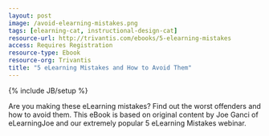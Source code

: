 ```yaml
---
layout: post
image: /avoid-elearning-mistakes.png
tags: [elearning-cat, instructional-design-cat]
resource-url: http://trivantis.com/ebooks/5-elearning-mistakes
access: Requires Registration
resource-type: Ebook
resource-org: Trivantis
title: "5 eLearning Mistakes and How to Avoid Them"
---
```

{% include JB/setup %}

Are you making these eLearning mistakes? Find out the worst offenders and how to avoid them. This eBook is based on original content by Joe Ganci of eLearningJoe and our extremely popular 5 eLearning Mistakes webinar.
